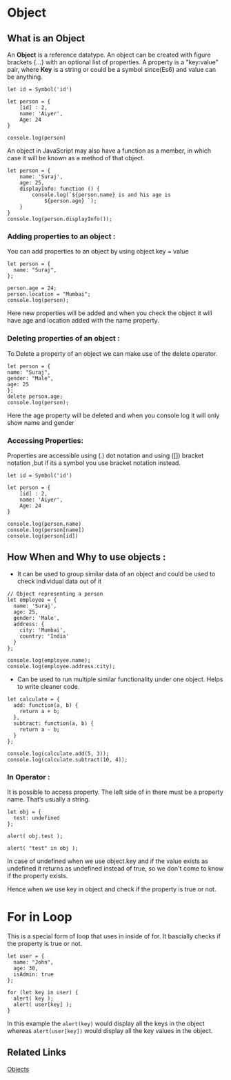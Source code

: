 # Object

## What is an Object

An **Object** is a reference datatype. An object can be created with figure brackets {…} with an optional list of properties. A property is a "key:value" pair, where **Key** is a string or could be a symbol since(Es6) and value can be anything.

```
let id = Symbol('id')

let person = {
    [id] : 2,
    name: 'Aiyer',
    Age: 24
}

console.log(person)
```

An object in JavaScript may also have a function as a member, in which case it will be known as a method of that object.

```
let person = {
	name: 'Suraj',
	age: 25,
	displayInfo: function () {
		console.log(`${person.name} is and his age is
			${person.age} `);
	}
}
console.log(person.displayInfo());

```

### Adding properties to an object :

You can add properties to an object by using object.key = value

```
let person = {
  name: "Suraj",
};

person.age = 24;
person.location = "Mumbai";
console.log(person);

```

Here new properties will be added and when you check the object it will have age and location added with the name property.

### Deleting properties of an object :

To Delete a property of an object we can make use of the delete operator.

```
let person = {
name: "Suraj",
gender: "Male",
age: 25
};
delete person.age;
console.log(person);
```

Here the age property will be deleted and when you console log it will only show name and gender

### Accessing Properties:

Properties are accessible using (.) dot notation and using ([]) bracket notation ,but if its a symbol you use bracket notation instead.

```
let id = Symbol('id')

let person = {
    [id] : 2,
    name: 'Aiyer',
    Age: 24
}

console.log(person.name)
console.log(person[name])
console.log(person[id])

```

## How When and Why to use objects :

- It can be used to group similar data of an object and could be used to check individual data out of it

```
// Object representing a person
let employee = {
  name: 'Suraj',
  age: 25,
  gender: 'Male',
  address: {
    city: 'Mumbai',
    country: 'India'
  }
};

console.log(employee.name);
console.log(employee.address.city);

```

- Can be used to run multiple similar functionality under one object. Helps to write cleaner code.

```
let calculate = {
  add: function(a, b) {
    return a + b;
  },
  subtract: function(a, b) {
    return a - b;
  }
};

console.log(calculate.add(5, 3));
console.log(calculate.subtract(10, 4));
```

### In Operator :

It is possible to access property. The left side of in there must be a property name. That’s usually a string.

```
let obj = {
  test: undefined
};

alert( obj.test );

alert( "test" in obj );
```

In case of undefined when we use object.key and if the value exists as undefined it returns as undefined instead of true, so we don't come to know if the property exists.

Hence when we use key in object and check if the property is true or not.

# For in Loop

This is a special form of loop that uses in inside of for. It bascially checks if the property is true or not.

```
let user = {
  name: "John",
  age: 30,
  isAdmin: true
};

for (let key in user) {
  alert( key );
  alert( user[key] );
}
```

In this example the `alert(key)` would display all the keys in the object whereas `alert(user[key])` would display all the key values in the object.

## Related Links

[Objects](https://javascript.info/object)
